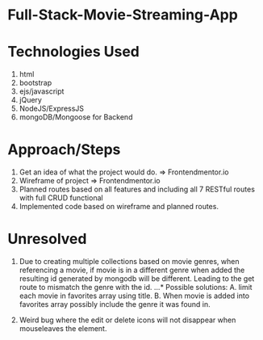 # Full-Stack-Movie-Streaming-App


# Technologies Used
1. html
2. bootstrap
3. ejs/javascript
4. jQuery
5. NodeJS/ExpressJS
6. mongoDB/Mongoose for Backend

# Approach/Steps
1. Get an idea of what the project would do. => Frontendmentor.io
2. Wireframe of project => Frontendmentor.io
3. Planned routes based on all features and including all 7 RESTful routes with full CRUD functional
4. Implemented code based on wireframe and planned routes.

# Unresolved 
1. Due to creating multiple collections based on movie genres, when referencing a movie, if movie is in a different genre when added the resulting id generated by mongodb will be different. Leading to the get route to mismatch the genre with the id.
...* Possible solutions: 
  A. limit each movie in favorites array using title.
  B. When movie is added into favorites array possibly include the genre it was found in.
 
2. Weird bug where the edit or delete icons will not disappear when mouseleaves the element.
